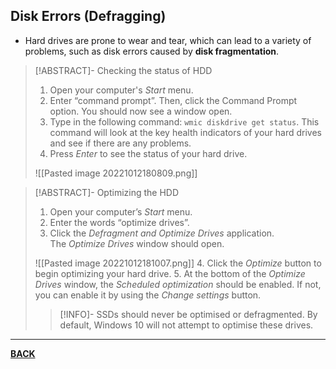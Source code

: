 ## Disk Errors (Defragging)
- Hard drives are prone to wear and tear, which can lead to a variety of problems, such as disk errors caused by **disk fragmentation**.

>[!ABSTRACT]- Checking the status of HDD
>1. Open your computer's *Start* menu.
>2. Enter “command prompt”. Then, click the Command Prompt option. You should now see a window open.
>3. Type in the following command: `wmic diskdrive get status`. This command will look at the key health indicators of your hard drives and see if there are any problems.
>4. Press _Enter_ to see the status of your hard drive.
>
>![[Pasted image 20221012180809.png]]

>[!ABSTRACT]- Optimizing the HDD
>1. Open your computer’s _Start_ menu.
>2. Enter the words “optimize drives”.
>3. Click the _Defragment and Optimize Drives_ application. The _Optimize Drives_ window should open.
>
>![[Pasted image 20221012181007.png]]
>4. Click the _Optimize_ button to begin optimizing your hard drive.
>5. At the bottom of the _Optimize Drives_ window, the _Scheduled optimization_ should be enabled. If not, you can enable it by using the _Change settings_ button.
>
>>[!INFO]-
>>SSDs should never be optimised or defragmented. By default, Windows 10 will not attempt to optimise these drives.

---

**[BACK](INTCOMMidtermCh6.md)**